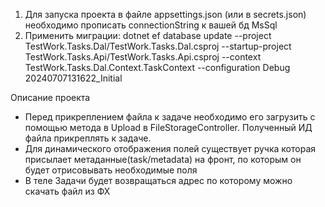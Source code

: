 1. Для запуска проекта в файле appsettings.json (или в secrets.json) необходимо прописать connectionString к вашей бд MsSql 
2. Применить миграции: dotnet ef database update --project TestWork.Tasks.Dal/TestWork.Tasks.Dal.csproj --startup-project TestWork.Tasks.Api/TestWork.Tasks.Api.csproj --context TestWork.Tasks.Dal.Context.TaskContext --configuration Debug 20240707131622_Initial

Описание проекта
 - Перед прикреплением файла к задаче необходимо его загрузить с помощью метода в Upload в FileStorageController. Полученный ИД файла прикреплять к задаче.
 - Для динамического отображения полей существует ручка которая присылает метаданные(task/metadata) на фронт, по которым он будет отрисовывать необходимые поля 
 - В теле Задачи будет возвращаться адрес по которому можно скачать файл из ФХ